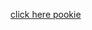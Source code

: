 [click here pookie](https://www.wizardshot.com/embed/tutorials/43142-downloading-velocity-mod-for-minecraft-from-whatexpsare-online)
